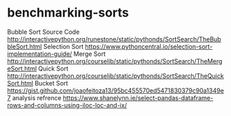 # benchmarking-sorts

Bubble Sort Source Code http://interactivepython.org/runestone/static/pythonds/SortSearch/TheBubbleSort.html
Selection Sort https://www.pythoncentral.io/selection-sort-implementation-guide/
Merge Sort http://interactivepython.org/courselib/static/pythonds/SortSearch/TheMergeSort.html
Quick Sort http://interactivepython.org/courselib/static/pythonds/SortSearch/TheQuickSort.html
Bucket Sort https://gist.github.com/joaofeitoza13/95bc455570ed5471830379c90a1349e7
analysis refrence https://www.shanelynn.ie/select-pandas-dataframe-rows-and-columns-using-iloc-loc-and-ix/